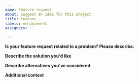 ```yaml
---
name: Feature request
about: Suggest an idea for this project
title: feature -
labels: enhancement
assignees: ''

---
```


**Is your feature request related to a problem? Please describe.**
<!-- A clear and concise description of what the problem is. Ex. I'm always frustrated when ... -->

**Describe the solution you'd like**
<!-- A clear and concise description of what you want to happen. -->

**Describe alternatives you've considered**
<!-- A clear and concise description of any alternative solutions or features you've considered. -->

**Additional context**
<!-- Add any other context or screenshots about the feature request here. -->
